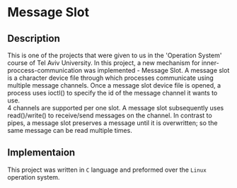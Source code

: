 # Message Slot
## Description
This is one of the projects that were given to us in the 'Operation System' course of Tel Aviv University.
In this project, a new mechanism for inner-proccess-communication was implemented - Message Slot.
A message slot is a character device file through which processes communicate using multiple message channels. 
Once a message slot device file is opened, a process uses ioctl() to specify the id of the
message channel it wants to use.  
4 channels are supported per one slot. A message slot subsequently uses read()/write() to receive/send messages on the channel. 
In contrast to pipes, a message slot preserves a message until it is overwritten; so the same message can be read multiple times.
## Implementaion
This project was written in `C` language and preformed over the `Linux` operation system.
